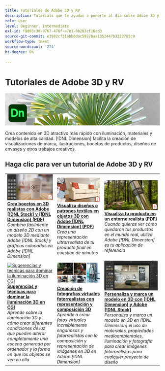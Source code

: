 ```yaml
---
title: Tutoriales de Adobe 3D y RV
description: Tutorials que te ayudan a ponerte al día sobre Adobe 3D y RV
role: User
level: Beginner, Intermediate
exl-id: f9d03c3d-0767-476f-a7e1-0b283cf16cd3
source-git-commit: e3982cf31ebb0dac5927baa1352447b3222785c9
workflow-type: tm+mt
source-wordcount: '274'
ht-degree: 0%

---
```


# Tutoriales de Adobe 3D y RV

![Imagen de héroe de Creative Cloud](../assets/Dimenio.jpg)

Crea contenido en 3D atractivo más rápido con iluminación, materiales y modelos de alta calidad. [!DNL Dimension] facilita la creación de visualizaciones de marca, ilustraciones, bocetos de productos, diseños de envases y otros trabajos creativos.

## Haga clic para ver un tutorial de Adobe 3D y RV

<table>
<tr>
 <td>
   <a href="assets/CreateRealistic3DMockupswithAdobeStockandDimension.pdf">
      <img alt="Crea bocetos en 3D realistas con Adobe [!DNL Stock] y [!DNL Dimension]" src="assets/CreateRealistic3DMockupswithAdobeStockandDimension.jpg" />
   </a>
    <div>
   <a href="assets/CreateRealistic3DMockupswithAdobeStockandDimension.pdf"><strong>Crea bocetos en 3D realistas con Adobe [!DNL Stock] y [!DNL Dimension] (PDF)</strong></a>
    </div>
    <em>Combina fácilmente un diseño 2D con un modelo 3D mediante Adobe [!DNL Stock] y gráficos colocados en Adobe [!DNL Dimension]</em>
    <br>
  </td>
  <td>
   <a href="assets/VisualizeTextileDesignsorPatternson3DObjectswithAdobeDimension.pdf">
      <img alt="Visualiza diseños o patrones textiles en objetos 3D con Adobe [!DNL Dimension]" src="assets/VisualizeTextileDesignsorPatternson3DObjectswithAdobeDimension.jpg" />
   </a>
    <div>
   <a href="assets/VisualizeTextileDesignsorPatternson3DObjectswithAdobeDimension.pdf"><strong>Visualiza diseños o patrones textiles en objetos 3D con Adobe [!DNL Dimension] (PDF)</strong></a>
    </div>
    <em>Crea una representación ultrarrealista de tu producto final en cuestión de minutos</em>
    <br>
  </td>
  <td>
   <a href="../cce/assets/VisualizeyourProductinaRealisticEnvironment.pdf">
      <img alt="Visualiza tu producto en un entorno realista" src="assets/VisualizeyourProductinaRealisticEnvironment.jpg" />
   </a>
    <div>
   <a href="../cce/assets/VisualizeyourProductinaRealisticEnvironment.pdf"><strong>Visualiza tu producto en un entorno realista (PDF)</strong></a>
    </div>
    <em>Cuando quieras ver cómo quedarán tus productos en el mundo real, utiliza Adobe [!DNL Dimension] es tu aplicación de referencia</em>
    <br>
  </td>
</tr>
   <tr>
 <td>
   <a href="mastering3dlighting.md">
      <img alt="Sugerencias y técnicas para dominar la iluminación 3D en CGI" src="assets/Mastering3dlighting_1.gif" />
   </a>
    <div>
   <a href="mastering3dlighting.md"><strong>Sugerencias y técnicas para dominar la iluminación 3D en CGI</strong></a>
    </div>
    <em>Aprende sobre la iluminación 3D y cómo crear diferentes condiciones de luz que pueden alterar completamente una escena generada por ordenador y la forma en que los objetos se ven en ella</em>
    <br>
  </td>
  <td>
   <a href="photorealistic.md">
      <img alt="Creación de fotografías virtuales fotorrealistas con representación y composición 3D" src="assets/Photorealistic_TOC.png" />
   </a>
    <div>
   <a href="photorealistic.md"><strong>Creación de fotografías virtuales fotorrealistas con representación y composición 3D</strong></a>
    </div>
    <em>Aprende a crear fotos virtuales increíblemente engañosas y fotorrealistas con la composición y representación de imágenes en 3D en Adobe [!DNL Dimension]</em>
    <br>
  </td>
  <td>
   <a href="3ddimensionstock.md">
      <img alt="Personaliza y marca un modelo en 3D con [!DNL Dimension] y Adobe [!DNL Stock]" src="assets/3ddimensionstock.jpg" />
   </a>
    <div>
   <a href="3ddimensionstock.md"><strong>Personaliza y marca un modelo en 3D con [!DNL Dimension] y Adobe [!DNL Stock]</strong></a>
    </div>
    <em>Personaliza y marca un modelo en 3D en [!DNL Dimension] el uso de materiales, propiedades medioambientales, iluminación y fotografía para crear imágenes fotorrealistas para cualquier proyecto de diseño</em>
    <br>
  </td>
</tr>
</table>

